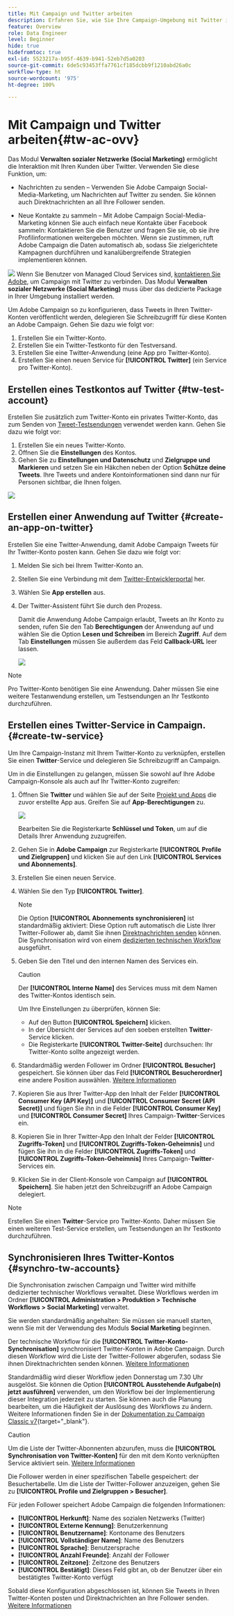 ```yaml
---
title: Mit Campaign und Twitter arbeiten
description: Erfahren Sie, wie Sie Ihre Campaign-Umgebung mit Twitter integrieren.
feature: Overview
role: Data Engineer
level: Beginner
hide: true
hidefromtoc: true
exl-id: 5523217a-b95f-4639-b941-52eb7d5a0203
source-git-commit: 6de5c93453ffa7761cf185dcbb9f1210abd26a0c
workflow-type: ht
source-wordcount: '975'
ht-degree: 100%

---
```


# Mit Campaign und Twitter arbeiten{#tw-ac-ovv}

Das Modul **Verwalten sozialer Netzwerke (Social Marketing)** ermöglicht die Interaktion mit Ihren Kunden über Twitter. Verwenden Sie diese Funktion, um:

* Nachrichten zu senden – Verwenden Sie Adobe Campaign Social-Media-Marketing, um Nachrichten auf Twitter zu senden. Sie können auch Direktnachrichten an all Ihre Follower senden.

* Neue Kontakte zu sammeln – Mit Adobe Campaign Social-Media-Marketing können Sie auch einfach neue Kontakte über Facebook sammeln: Kontaktieren Sie die Benutzer und fragen Sie sie, ob sie ihre Profilinformationen weitergeben möchten. Wenn sie zustimmen, ruft Adobe Campaign die Daten automatisch ab, sodass Sie zielgerichtete Kampagnen durchführen und kanalübergreifende Strategien implementieren können.

![](../assets/do-not-localize/speech.png)  Wenn Sie Benutzer von Managed Cloud Services sind, [kontaktieren Sie Adobe](../start/campaign-faq.md#support), um Campaign mit Twitter zu verbinden. Das Modul **Verwalten sozialer Netzwerke (Social Marketing)** muss über das dedizierte Package in Ihrer Umgebung installiert werden.


Um Adobe Campaign so zu konfigurieren, dass Tweets in Ihren Twitter-Konten veröffentlicht werden, delegieren Sie Schreibzugriff für diese Konten an Adobe Campaign. Gehen Sie dazu wie folgt vor:

1. Erstellen Sie ein Twitter-Konto.
1. Erstellen Sie ein Twitter-Testkonto für den Testversand.
1. Erstellen Sie eine Twitter-Anwendung (eine App pro Twitter-Konto).
1. Erstellen Sie einen neuen Service für **[!UICONTROL Twitter]** (ein Service pro Twitter-Konto).

## Erstellen eines Testkontos auf Twitter {#tw-test-account}

Erstellen Sie zusätzlich zum Twitter-Konto ein privates Twitter-Konto, das zum Senden von [Tweet-Testsendungen](../send/twitter.md#send-tw-proofs) verwendet werden kann. Gehen Sie dazu wie folgt vor:

1. Erstellen Sie ein neues Twitter-Konto.
1. Öffnen Sie die **Einstellungen** des Kontos.
1. Gehen Sie zu **Einstellungen und Datenschutz** und **Zielgruppe und Markieren** und setzen Sie ein Häkchen neben der Option **Schütze deine Tweets**. Ihre Tweets und andere Kontoinformationen sind dann nur für Personen sichtbar, die Ihnen folgen.

![](assets/social_tw_test_page.png)

## Erstellen einer Anwendung auf Twitter {#create-an-app-on-twitter}

Erstellen Sie eine Twitter-Anwendung, damit Adobe Campaign Tweets für Ihr Twitter-Konto posten kann.  Gehen Sie dazu wie folgt vor:

1. Melden Sie sich bei Ihrem Twitter-Konto an.
1. Stellen Sie eine Verbindung mit dem [Twitter-Entwicklerportal](https://developer.twitter.com/en/apps) her.
1. Wählen Sie **App erstellen** aus.
1. Der Twitter-Assistent führt Sie durch den Prozess.

   Damit die Anwendung Adobe Campaign erlaubt, Tweets an Ihr Konto zu senden, rufen Sie den Tab **Berechtigungen** der Anwendung auf und wählen Sie die Option **Lesen und Schreiben** im Bereich **Zugriff**. Auf dem Tab **Einstellungen** müssen Sie außerdem das Feld **Callback-URL** leer lassen.

   ![](assets/social_tw_app.png)

>[!NOTE]
>
>Pro Twitter-Konto benötigen Sie eine Anwendung. Daher müssen Sie eine weitere Testanwendung erstellen, um Testsendungen an Ihr Testkonto durchzuführen.

## Erstellen eines Twitter-Service in Campaign. {#create-tw-service}

Um Ihre Campaign-Instanz mit Ihrem Twitter-Konto zu verknüpfen, erstellen Sie einen **Twitter**-Service und delegieren Sie Schreibzugriff an Campaign.

Um in die Einstellungen zu gelangen, müssen Sie sowohl auf Ihre Adobe Campaign-Konsole als auch auf Ihr Twitter-Konto zugreifen:

1. Öffnen Sie **Twitter** und wählen Sie auf der Seite [Projekt und Apps](https://developer.twitter.com/en/portal/projects-and-apps) die zuvor erstellte App aus. Greifen Sie auf **App-Berechtigungen** zu.

   ![](assets/social_tw_service.png)

   Bearbeiten Sie die Registerkarte **Schlüssel und Token**, um auf die Details Ihrer Anwendung zuzugreifen.

1. Gehen Sie in **Adobe Campaign** zur Registerkarte **[!UICONTROL Profile und Zielgruppen]** und klicken Sie auf den Link **[!UICONTROL Services und Abonnements]**.
1. Erstellen Sie einen neuen Service.
1. Wählen Sie den Typ **[!UICONTROL Twitter]**.

   >[!NOTE]
   >
   >Die Option **[!UICONTROL Abonnements synchronisieren]** ist standardmäßig aktiviert: Diese Option ruft automatisch die Liste Ihrer Twitter-Follower ab, damit Sie ihnen [Direktnachrichten senden](../send/twitter.md#direct-tw-messages) können. Die Synchronisation wird von einem [dedizierten technischen Workflow](#synchro-tw-accounts) ausgeführt.

1. Geben Sie den Titel und den internen Namen des Services ein.

   >[!CAUTION]
   >
   >Der **[!UICONTROL Interne Name]** des Services muss mit dem Namen des Twitter-Kontos identisch sein.

   Um Ihre Einstellungen zu überprüfen, können Sie:

   * Auf den Button **[!UICONTROL Speichern]** klicken.
   * In der Übersicht der Services auf den soeben erstellten **Twitter**-Service klicken.
   * Die Registerkarte **[!UICONTROL Twitter-Seite]** durchsuchen: Ihr Twitter-Konto sollte angezeigt werden.

1. Standardmäßig werden Follower im Ordner **[!UICONTROL Besucher]** gespeichert. Sie können über das Feld **[!UICONTROL Besucherordner]** eine andere Position auswählen. [Weitere Informationen](../send/twitter.md#direct-tw-messages)

1. Kopieren Sie aus Ihrer Twitter-App den Inhalt der Felder **[!UICONTROL Consumer Key (API Key)]** und **[!UICONTROL Consumer Secret (API Secret)]** und fügen Sie ihn in die Felder **[!UICONTROL Consumer Key]** und **[!UICONTROL Consumer Secret]** Ihres Campaign-**Twitter**-Services ein.

1. Kopieren Sie in Ihrer Twitter-App den Inhalt der Felder **[!UICONTROL Zugriffs-Token]** und **[!UICONTROL Zugriffs-Token-Geheimnis]** und fügen Sie ihn in die Felder **[!UICONTROL Zugriffs-Token]** und **[!UICONTROL Zugriffs-Token-Geheimnis]** Ihres Campaign-**Twitter**-Services ein.

1. Klicken Sie in der Client-Konsole von Campaign auf **[!UICONTROL Speichern]**. Sie haben jetzt den Schreibzugriff an Adobe Campaign delegiert.


>[!NOTE]
>
>Erstellen Sie einen **Twitter**-Service pro Twitter-Konto. Daher müssen Sie einen weiteren Test-Service erstellen, um Testsendungen an Ihr Testkonto durchzuführen.

## Synchronisieren Ihres Twitter-Kontos {#synchro-tw-accounts}

Die Synchronisation zwischen Campaign und Twitter wird mithilfe dedizierter technischer Workflows verwaltet. Diese Workflows werden im Ordner **[!UICONTROL Administration > Produktion > Technische Workflows > Social Marketing]** verwaltet.

Sie werden standardmäßig angehalten: Sie müssen sie manuell starten, wenn Sie mit der Verwendung des Moduls **Social Marketing** beginnen.

Der technische Workflow für die **[!UICONTROL Twitter-Konto-Synchronisation]** synchronisiert Twitter-Konten in Adobe Campaign. Durch diesen Workflow wird die Liste der Twitter-Follower abgerufen, sodass Sie ihnen Direktnachrichten senden können. [Weitere Informationen](../send/twitter.md#direct-tw-messages)

Standardmäßig wird dieser Workflow jeden Donnerstag um 7.30 Uhr ausgelöst. Sie können die Option **[!UICONTROL Ausstehende Aufgabe(n) jetzt ausführen]** verwenden, um den Workflow bei der Implementierung dieser Integration jederzeit zu starten.  Sie können auch die Planung bearbeiten, um die Häufigkeit der Auslösung des Workflows zu ändern. Weitere Informationen finden Sie in der [Dokumentation zu Campaign Classic v7](https://experienceleague.adobe.com/docs/campaign-classic/using/automating-with-workflows/flow-control-activities/scheduler.html?lang=de){target=&quot;_blank&quot;}.

>[!CAUTION]
>
>Um die Liste der Twitter-Abonnenten abzurufen, muss die **[!UICONTROL Synchronisation von Twitter-Konten]** für den mit dem Konto verknüpften Service aktiviert sein. [Weitere Informationen](#create-tw-service)

Die Follower werden in einer spezifischen Tabelle gespeichert: der Besuchertabelle. Um die Liste der Twitter-Follower anzuzeigen, gehen Sie zu **[!UICONTROL Profile und Zielgruppen > Besucher]**.

Für jeden Follower speichert Adobe Campaign die folgenden Informationen:

* **[!UICONTROL Herkunft]**: Name des sozialen Netzwerks (Twitter)
* **[!UICONTROL Externe Kennung]**: Benutzerkennung
* **[!UICONTROL Benutzername]**: Kontoname des Benutzers
* **[!UICONTROL Vollständiger Name]**: Name des Benutzers
* **[!UICONTROL Sprache]**: Benutzersprache
* **[!UICONTROL Anzahl Freunde]**: Anzahl der Follower
* **[!UICONTROL Zeitzone]**: Zeitzone des Benutzers
* **[!UICONTROL Bestätigt]**: Dieses Feld gibt an, ob der Benutzer über ein bestätigtes Twitter-Konto verfügt

Sobald diese Konfiguration abgeschlossen ist, können Sie Tweets in Ihren Twitter-Konten posten und Direktnachrichten an Ihre Follower senden. [Weitere Informationen](../send/twitter.md)
